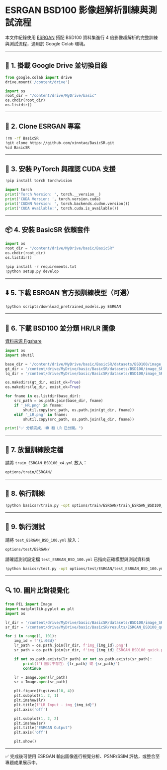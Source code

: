 # ESRGAN BSD100 影像超解析訓練與測試流程

本文件紀錄使用 [ESRGAN](https://github.com/xinntao/BasicSR) 搭配 BSD100 資料集進行 4 倍影像超解析的完整訓練與測試流程，適用於 Google Colab 環境。

---

## 📁 1. 掛載 Google Drive 並切換目錄
```python
from google.colab import drive
drive.mount('/content/drive')

import os
root_dir = "/content/drive/MyDrive/basic"
os.chdir(root_dir)
os.listdir()
```

---

## 🧱 2. Clone ESRGAN 專案
```bash
!rm -rf BasicSR
!git clone https://github.com/xinntao/BasicSR.git
%cd BasicSR
```

---

## 🔧 3. 安裝 PyTorch 與確認 CUDA 支援
```python
!pip install torch torchvision

import torch
print('Torch Version: ', torch.__version__)
print('CUDA Version: ', torch.version.cuda)
print('CUDNN Version: ', torch.backends.cudnn.version())
print('CUDA Available:', torch.cuda.is_available())
```

---

## 📦 4. 安裝 BasicSR 依賴套件
```python
import os
root_dir = "/content/drive/MyDrive/basic/BasicSR"
os.chdir(root_dir)
os.listdir()

!pip install -r requirements.txt
!python setup.py develop
```

---

## ⬇️ 5. 下載 ESRGAN 官方預訓練模型（可選）
```bash
!python scripts/download_pretrained_models.py ESRGAN
```

---

## 📁 6. 下載 BSD100 並分類 HR/LR 圖像
[資料來源 Figshare](https://figshare.com/articles/dataset/BSD100_Set5_Set14_Urban100/21586188)

```python
import os
import shutil

base_dir = '/content/drive/MyDrive/basic/BasicSR/datasets/BSD100/image_SRF_4'
gt_dir = '/content/drive/MyDrive/basic/BasicSR/datasets/BSD100/image_SRF_4HR'
lq_dir = '/content/drive/MyDrive/basic/BasicSR/datasets/BSD100/image_SRF_4_LR'

os.makedirs(gt_dir, exist_ok=True)
os.makedirs(lq_dir, exist_ok=True)

for fname in os.listdir(base_dir):
    src_path = os.path.join(base_dir, fname)
    if '_HR.png' in fname:
        shutil.copy(src_path, os.path.join(gt_dir, fname))
    elif '_LR.png' in fname:
        shutil.copy(src_path, os.path.join(lq_dir, fname))

print("✅ 分類完成，HR 和 LR 已分開。")
```

---

## 📝 7. 放置訓練設定檔
請將 `train_ESRGAN_BSD100_x4.yml` 放入：
```bash
options/train/ESRGAN/
```

---

## 🚀 8. 執行訓練
```bash
!python basicsr/train.py -opt options/train/ESRGAN/train_ESRGAN_BSD100_x4.yml
```

---

## 🧪 9. 執行測試
請將 `test_ESRGAN_BSD_100.yml` 放入：
```bash
options/test/ESRGAN/
```

請確認測試設定檔 `test_ESRGAN_BSD_100.yml` 已指向正確模型與測試資料集
```bash
!python basicsr/test.py -opt options/test/ESRGAN/test_ESRGAN_BSD_100.yml
```

---

## 🔍 10. 圖片比對視覺化
```python
from PIL import Image
import matplotlib.pyplot as plt
import os

lr_dir = '/content/drive/MyDrive/basic/BasicSR/datasets/BSD100/image_SRF_4_LR'
sr_dir = '/content/drive/MyDrive/basic/BasicSR/results/ESRGAN_BSD100_quick/visualization/BSD100_test'

for i in range(1, 101):
    img_id = f'{i:03d}'
    lr_path = os.path.join(lr_dir, f'img_{img_id}.png')
    sr_path = os.path.join(sr_dir, f'img_{img_id}_ESRGAN_BSD100_quick.png')

    if not os.path.exists(lr_path) or not os.path.exists(sr_path):
        print(f"❗ 圖片不存在: {lr_path} 或 {sr_path}")
        continue

    lr = Image.open(lr_path)
    sr = Image.open(sr_path)

    plt.figure(figsize=(10, 4))
    plt.subplot(1, 2, 1)
    plt.imshow(lr)
    plt.title(f"LR Input - img_{img_id}")
    plt.axis('off')

    plt.subplot(1, 2, 2)
    plt.imshow(sr)
    plt.title("ESRGAN Output")
    plt.axis('off')

    plt.show()
```

---

✅ 完成後可使用 ESRGAN 輸出圖像進行視覺分析、PSNR/SSIM 評估，或整合至專題成果展示中。
